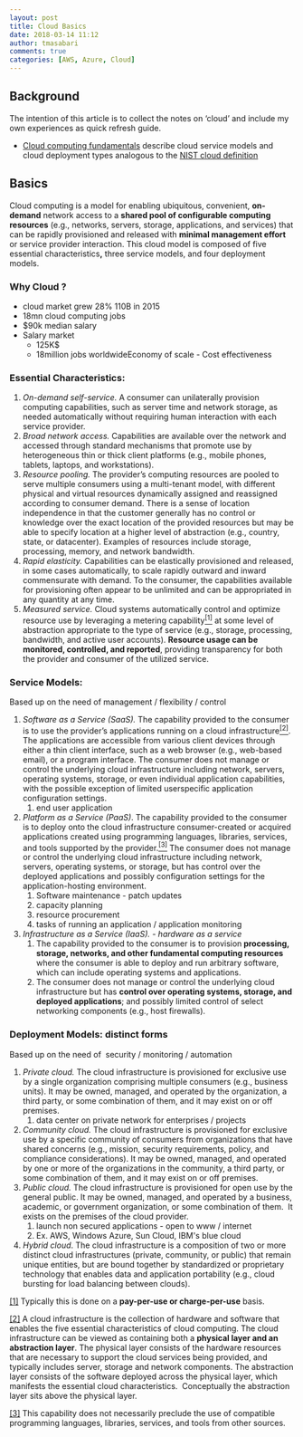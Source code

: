 ```yaml
---
layout: post
title: Cloud Basics
date: 2018-03-14 11:12
author: tmasabari
comments: true
categories: [AWS, Azure, Cloud]
---
```

<h2>Background</h2>
The intention of this article is to collect the notes on ‘cloud’ and include my own experiences as quick refresh guide.
<ul>
 	<li><a href="http://www.cloudcomputingpatterns.org/#cloud_computing_fundamentals">Cloud computing fundamentals</a> describe cloud service models and cloud deployment types analogous to the <a href="http://nvlpubs.nist.gov/nistpubs/Legacy/SP/nistspecialpublication800-145.pdf">NIST cloud definition</a></li>
</ul>
<h2>Basics</h2>
Cloud computing is a model for enabling ubiquitous, convenient, <strong>on-demand</strong> network access to a <strong>shared pool of configurable computing resources</strong> (e.g., networks, servers, storage, applications, and services) that can be rapidly provisioned and released with <strong>minimal management effort</strong> or service provider interaction. This cloud model is composed of five essential characteristics<strong>,</strong> three service models, and four deployment models.
<h3>Why Cloud ?</h3>
<ul>
 	<li>cloud market grew 28% 110B in 2015</li>
 	<li>18mn cloud computing jobs</li>
 	<li>$90k median salary</li>
 	<li>Salary market
<ul>
 	<li>125K$</li>
 	<li>18million jobs worldwideEconomy of scale - Cost effectiveness</li>
</ul>
</li>
</ul>
<h3><strong>Essential Characteristics: </strong></h3>
<ol>
 	<li><em>On-demand self-service.</em> A consumer can unilaterally provision computing capabilities, such as server time and network storage, as needed automatically without requiring human interaction with each service provider.</li>
 	<li><em>Broad network access.</em> Capabilities are available over the network and accessed through standard mechanisms that promote use by heterogeneous thin or thick client platforms (e.g., mobile phones, tablets, laptops, and workstations).</li>
 	<li><em>Resource pooling.</em> The provider’s computing resources are pooled to serve multiple consumers using a multi-tenant model, with different physical and virtual resources dynamically assigned and reassigned according to consumer demand. There is a sense of location independence in that the customer generally has no control or knowledge over the exact location of the provided resources but may be able to specify location at a higher level of abstraction (e.g., country, state, or datacenter). Examples of resources include storage, processing, memory, and network bandwidth.</li>
 	<li><em>Rapid elasticity.</em> Capabilities can be elastically provisioned and released, in some cases automatically, to scale rapidly outward and inward commensurate with demand. To the consumer, the capabilities available for provisioning often appear to be unlimited and can be appropriated in any quantity at any time.</li>
 	<li><em>Measured service.</em> Cloud systems automatically control and optimize resource use by leveraging a metering capability<a href="#_ftn1" name="_ftnref1"><sup>[1]</sup></a> at some level of abstraction appropriate to the type of service (e.g., storage, processing, bandwidth, and active user accounts). <strong>Resource usage can be monitored, controlled, and reported</strong>, providing transparency for both the provider and consumer of the utilized service.</li>
</ol>
<h3><strong>Service Models:</strong></h3>
Based up on the need of management / flexibility / control
<ol>
 	<li><em>Software as a Service (SaaS).</em> The capability provided to the consumer is to use the provider’s applications running on a cloud infrastructure<a href="#_ftn2" name="_ftnref2"><sup>[2]</sup></a>. The applications are accessible from various client devices through either a thin client interface, such as a web browser (e.g., web-based email), or a program interface. The consumer does not manage or control the underlying cloud infrastructure including network, servers, operating systems, storage, or even individual application capabilities, with the possible exception of limited userspecific application configuration settings.
<ol>
 	<li>end user application</li>
</ol>
</li>
 	<li><em>Platform as a Service (PaaS)</em>. The capability provided to the consumer is to deploy onto the cloud infrastructure consumer-created or acquired applications created using programming languages, libraries, services, and tools supported by the provider.<a href="#_ftn3" name="_ftnref3"><sup>[3]</sup></a> The consumer does not manage or control the underlying cloud infrastructure including network, servers, operating systems, or storage, but has control over the deployed applications and possibly configuration settings for the application-hosting environment.
<ol>
 	<li>Software maintenance - patch updates</li>
 	<li>capacity planning</li>
 	<li>resource procurement</li>
 	<li>tasks of running an application / application monitoring</li>
</ol>
</li>
 	<li><em>Infrastructure as a Service (IaaS). - hardware as a service</em>
<ol>
 	<li>The capability provided to the consumer is to provision<strong> processing, storage, networks, and other fundamental computing resources</strong> where the consumer is able to deploy and run arbitrary software, which can include operating systems and applications.</li>
 	<li>The consumer does not manage or control the underlying cloud infrastructure but has <strong>control over operating systems, storage, and deployed applications</strong>; and possibly limited control of select networking components (e.g., host firewalls).</li>
</ol>
</li>
</ol>
<h3><strong>Deployment Models: distinct forms</strong></h3>
Based up on the need of  security / monitoring / automation
<ol>
 	<li><em>Private cloud. </em>The cloud infrastructure is provisioned for exclusive use by a single organization comprising multiple consumers (e.g., business units). It may be owned, managed, and operated by the organization, a third party, or some combination of them, and it may exist on or off premises.
<ol>
 	<li>data center on private network for enterprises / projects</li>
</ol>
</li>
 	<li><em>Community cloud.</em> The cloud infrastructure is provisioned for exclusive use by a specific community of consumers from organizations that have shared concerns (e.g., mission, security requirements, policy, and compliance considerations). It may be owned, managed, and operated by one or more of the organizations in the community, a third party, or some combination of them, and it may exist on or off premises.</li>
 	<li><em>Public cloud. </em>The cloud infrastructure is provisioned for open use by the general public. It may be owned, managed, and operated by a business, academic, or government organization, or some combination of them.  It exists on the premises of the cloud provider.
<ol>
 	<li>launch non secured applications - open to www / internet</li>
 	<li>Ex. AWS, Windows Azure, Sun Cloud, IBM's blue cloud</li>
</ol>
</li>
 	<li><em>Hybrid cloud</em>. The cloud infrastructure is a composition of two or more distinct cloud infrastructures (private, community, or public) that remain unique entities, but are bound together by standardized or proprietary technology that enables data and application portability (e.g., cloud bursting for load balancing between clouds).</li>
</ol>
<a href="#_ftnref1" name="_ftn1">[1]</a> Typically this is done on a <strong>pay-per-use or charge-per-use</strong> basis.

<a href="#_ftnref2" name="_ftn2">[2]</a> A cloud infrastructure is the collection of hardware and software that enables the five essential characteristics of cloud computing. The cloud infrastructure can be viewed as containing both a <strong>physical layer and an abstraction layer</strong>. The physical layer consists of the hardware resources that are necessary to support the cloud services being provided, and typically includes server, storage and network components. The abstraction layer consists of the software deployed across the physical layer, which manifests the essential cloud characteristics.  Conceptually the abstraction layer sits above the physical layer.

<a href="#_ftnref3" name="_ftn3">[3]</a> This capability does not necessarily preclude the use of compatible programming languages, libraries, services, and tools from other sources.
